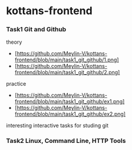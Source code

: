 # kottans-frontend

### Task1 Git and Github
theory
* [https://github.com/Meylin-V/kottans-frontend/blob/main/task1_git_github/1.png] 
* [https://github.com/Meylin-V/kottans-frontend/blob/main/task1_git_github/2.png] 

practice
* [https://github.com/Meylin-V/kottans-frontend/blob/main/task1_git_github/ex1.png] 
* [https://github.com/Meylin-V/kottans-frontend/blob/main/task1_git_github/ex2.png] 

interesting interactive tasks for studing git


### Task2 Linux, Command Line, HTTP Tools